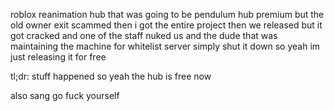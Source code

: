 roblox reanimation hub that was going to be pendulum hub premium but the old owner exit scammed then i got the entire project then we released but it got cracked and one of the staff nuked us and the dude that was maintaining the machine for whitelist server simply shut it down so yeah im just releasing it for free

tl;dr: stuff happened so yeah the hub is free now

also sang go fuck yourself
